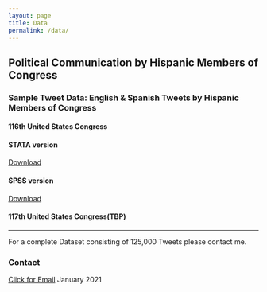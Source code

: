 ```yaml
---
layout: page
title: Data
permalink: /data/
---
```


## Political Communication by Hispanic Members of Congress
### Sample Tweet Data: English & Spanish Tweets by Hispanic Members of Congress

#### 116th United States Congress

#### STATA version
[Download](/images/EngSpanTweets.dta)

#### SPSS version
[Download](/images/EngSpanTweets.sav)

#### 117th United States Congress(TBP)
---

For a complete Dataset consisting of 125,000 Tweets please contact me.

### Contact
[Click for Email](mailto:cxg172030@utdallas.edu)
January 2021
